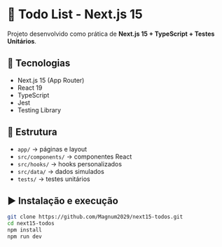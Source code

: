 # 📝 Todo List - Next.js 15

Projeto desenvolvido como prática de **Next.js 15 + TypeScript + Testes Unitários**.

## 🚀 Tecnologias
- Next.js 15 (App Router)
- React 19
- TypeScript
- Jest
- Testing Library

## 📂 Estrutura
- `app/` → páginas e layout
- `src/components/` → componentes React
- `src/hooks/` → hooks personalizados
- `src/data/` → dados simulados
- `tests/` → testes unitários

## ▶️ Instalação e execução
```bash
git clone https://github.com/Magnum2029/next15-todos.git
cd next15-todos
npm install
npm run dev
